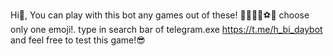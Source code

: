  Hi👋, You can play with this bot any games out of these! 🎳🎯🎰🎲⚽️🏀 choose only one emoji!.
 type in search bar of telegram.exe https://t.me/h_bi_daybot and feel free to test this game!😎

